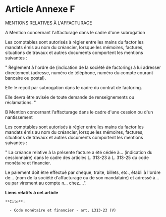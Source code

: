 # Article Annexe F

MENTIONS RELATIVES À L'AFFACTURAGE 

A Mention concernant l'affacturage dans le cadre d'une subrogation 

Les comptables sont autorisés à régler entre les mains du factor les mandats émis au nom du créancier, lorsque les mémoires,
factures, situations de travaux et autres documents comportent les mentions suivantes : 

" Règlement à l'ordre de (indication de la société de factoring) à lui adresser directement (adresse, numéro de téléphone,
numéro du compte courant bancaire ou postal). 

Elle le reçoit par subrogation dans le cadre du contrat de factoring. 

Elle devra être avisée de toute demande de renseignements ou réclamations. " 

B Mention concernant l'affacturage dans le cadre d'une cession ou d'un nantissement 

Les comptables sont autorisés à régler entre les mains du factor les mandats émis au nom du créancier, lorsque les mémoires,
factures, situations de travaux et autres documents comportent les mentions suivantes : 

" La créance relative à la présente facture a été cédée à... (indication du cessionnaire) dans le cadre des articles L.
313-23 à L. 313-25 du code monétaire et financier. 

Le paiement doit être effectué par chèque, traite, billets, etc., établi à l'ordre de... (nom de la société d'affacturage ou
de son mandataire) et adressé à... ou par virement au compte n... chez....".

**Liens relatifs à cet article**

	**Cite**:

	  - Code monétaire et financier - art. L313-23 (V)

